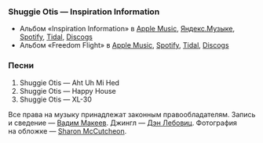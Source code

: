 ### Shuggie Otis — Inspiration Information

- Альбом «Inspiration Information» в
	[Apple Music](https://music.apple.com/album/608660313),
	[Яндекс.Музыке](https://music.yandex.ru/album/127710),
	[Spotify](https://open.spotify.com/album/5EvsfavFbWpzcg3VNLQEOF),
	[Tidal](https://tidal.com/browse/album/4710400),
	[Discogs](https://www.discogs.com/master/54621)
- Альбом «Freedom Flight» в
	[Apple Music](https://music.apple.com/album/250978726),
	[Spotify](https://open.spotify.com/album/7suTZDEkiDpzkouw300noM),
	[Tidal](https://tidal.com/browse/album/1634588),
	[Discogs](https://www.discogs.com/master/170810)

### Песни

1. Shuggie Otis — Aht Uh Mi Hed
2. Shuggie Otis — Happy House
3. Shuggie Otis — XL-30

Все права на музыку принадлежат законным правообладателям.
Запись и сведение — [Вадим Макеев](https://twitter.com/pepelsbey).
Джингл — [Дэн Лебовиц](https://www.youtube.com/channel/UC38A5qHrlc_Zgua7vL4b96w).
Фотография на обложке — [Sharon McCutcheon](https://unsplash.com/photos/TMwHpCrU8D4).
